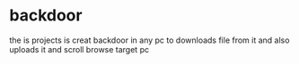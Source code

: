 # backdoor
the is projects is creat backdoor in any pc to downloads file from it and also uploads it and scroll browse target pc 
